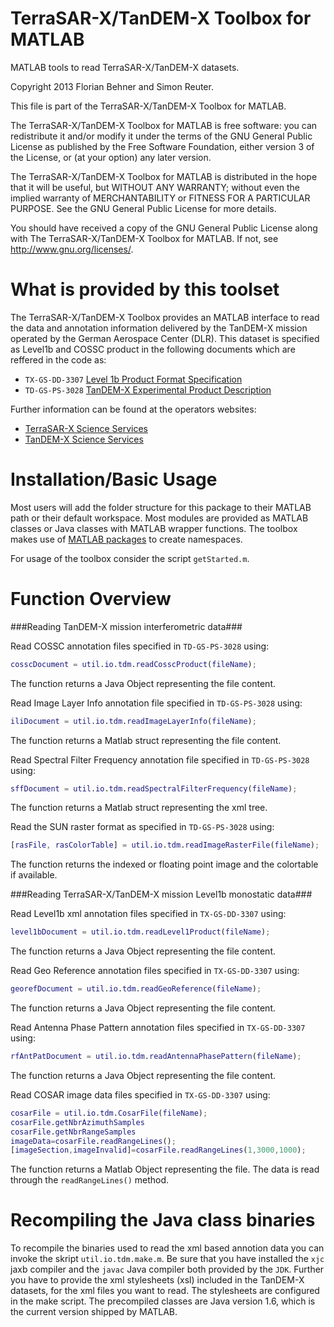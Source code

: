 TerraSAR-X/TanDEM-X Toolbox for MATLAB
======================================

MATLAB tools to read TerraSAR-X/TanDEM-X datasets.  

Copyright 2013 Florian Behner and Simon Reuter.

This file is part of the TerraSAR-X/TanDEM-X Toolbox for MATLAB.

The TerraSAR-X/TanDEM-X Toolbox for MATLAB is free software: you can redistribute it and/or modify it under the terms of the GNU General Public License as published by the Free Software Foundation, either version 3 of the License, or (at your option) any later version.

The TerraSAR-X/TanDEM-X Toolbox for MATLAB is distributed in the hope that it will be useful, but WITHOUT ANY WARRANTY; without even the implied warranty of MERCHANTABILITY or FITNESS FOR A PARTICULAR PURPOSE. See the GNU General Public License for more details.

You should have received a copy of the GNU General Public License along with The TerraSAR-X/TanDEM-X Toolbox for MATLAB. If not, see http://www.gnu.org/licenses/.

What is provided by this toolset
================================

The TerraSAR-X/TanDEM-X Toolbox provides an MATLAB interface to read the data and annotation information delivered by the TanDEM-X mission operated by the German Aerospace Center (DLR). This dataset is specified as Level1b and COSSC product in the following documents which are reffered in the code as:
* `TX-GS-DD-3307` [Level 1b Product Format Specification](http://sss.terrasar-x.dlr.de/pdfs/TX-GS-DD-3307.pdf)
* `TD-GS-PS-3028` [TanDEM-X Experimental Product Description](https://tandemx-science.dlr.de/pdfs/TD-GS-PS-3028_TanDEM-X-Experimental-Product-Description_1.2.pdf)

Further information can be found at the operators websites:
* [TerraSAR-X Science Services](http://sss.terrasar-x.dlr.de "Further information concerning SAR image products")  
* [TanDEM-X Science Services](https://tandemx-science.dlr.de "Further information concerning interferometric SAR products")

Installation/Basic Usage
========================

Most users will add the folder structure for this package to their MATLAB path or their default workspace. Most modules are provided as MATLAB classes or Java classes with MATLAB wrapper functions. The toolbox makes use of [MATLAB packages](http://www.mathworks.de/de/help/matlab/matlab_oop/scoping-classes-with-packages.html) to create namespaces.

For usage of the toolbox consider the script `getStarted.m`.

Function Overview
=================

###Reading TanDEM-X mission interferometric data###

Read COSSC annotation files specified in `TD-GS-PS-3028` using:
```matlab
cosscDocument = util.io.tdm.readCosscProduct(fileName);
```
The function returns a Java Object representing the file content.

Read Image Layer Info annotation file specified in `TD-GS-PS-3028` using:
```matlab
iliDocument = util.io.tdm.readImageLayerInfo(fileName);
```
The function returns a Matlab struct representing the file content.

Read Spectral Filter Frequency annotation file specified in `TD-GS-PS-3028` using:
```matlab
sffDocument = util.io.tdm.readSpectralFilterFrequency(fileName);
```
The function returns a Matlab struct representing the xml tree.

Read the SUN raster format as specified in `TD-GS-PS-3028` using:
```matlab
[rasFile, rasColorTable] = util.io.tdm.readImageRasterFile(fileName);
```
The function returns the indexed or floating point image and the colortable if available.

###Reading TerraSAR-X/TanDEM-X mission Level1b monostatic data###

Read Level1b xml annotation files specified in `TX-GS-DD-3307` using:
```matlab
level1bDocument = util.io.tdm.readLevel1Product(fileName);
```
The function returns a Java Object representing the file content.

Read Geo Reference annotation files specified in `TX-GS-DD-3307` using:
```matlab
georefDocument = util.io.tdm.readGeoReference(fileName);
```
The function returns a Java Object representing the file content.

Read Antenna Phase Pattern annotation files specified in `TX-GS-DD-3307` using:
```matlab
rfAntPatDocument = util.io.tdm.readAntennaPhasePattern(fileName);
```
The function returns a Java Object representing the file content.

Read COSAR image data files specified in `TX-GS-DD-3307` using:
```matlab
cosarFile = util.io.tdm.CosarFile(fileName);
cosarFile.getNbrAzimuthSamples
cosarFile.getNbrRangeSamples
imageData=cosarFile.readRangeLines();
[imageSection,imageInvalid]=cosarFile.readRangeLines(1,3000,1000);
```
The function returns a Matlab Object representing the file. The data is read through the ```readRangeLines()``` method.

Recompiling the Java class binaries
===================================
To recompile the binaries used to read the xml based annotion data you can invoke the skript `util.io.tdm.make.m`. Be sure that you have installed the `xjc` jaxb compiler and the `javac` Java compiler both provided by the `JDK`. Further you have to provide the xml stylesheets (xsl) included in the TanDEM-X datasets, for the xml files you want to read.
The stylesheets are configured in the make script. The precompiled classes are Java version 1.6, which is the current version shipped by MATLAB.
